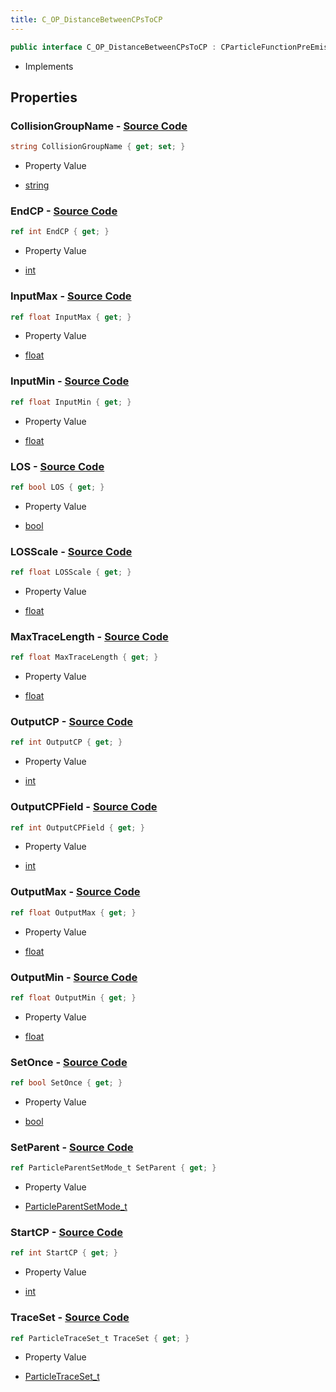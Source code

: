 ```yaml
---
title: C_OP_DistanceBetweenCPsToCP
---
```


```csharp
public interface C_OP_DistanceBetweenCPsToCP : CParticleFunctionPreEmission, CParticleFunctionOperator, CParticleFunction, ISchemaClass<CParticleFunction>, ISchemaClass<CParticleFunctionOperator>, ISchemaClass<CParticleFunctionPreEmission>, ISchemaClass<C_OP_DistanceBetweenCPsToCP>, ISchemaField, ISchemaClass, INativeHandle
```

- Implements

## Properties

### **CollisionGroupName** - [Source Code](https://github.com/swiftly-solution/swiftlys2/blob/main/managed/src/SwiftlyS2.Generated/Schemas/Interfaces/C_OP_DistanceBetweenCPsToCP.cs#L40)

```csharp
string CollisionGroupName { get; set; }
```

- Property Value

- [string](https://learn.microsoft.com/dotnet/api/system.string)

### **EndCP** - [Source Code](https://github.com/swiftly-solution/swiftlys2/blob/main/managed/src/SwiftlyS2.Generated/Schemas/Interfaces/C_OP_DistanceBetweenCPsToCP.cs#L18)

```csharp
ref int EndCP { get; }
```

- Property Value

- [int](https://learn.microsoft.com/dotnet/api/system.int32)

### **InputMax** - [Source Code](https://github.com/swiftly-solution/swiftlys2/blob/main/managed/src/SwiftlyS2.Generated/Schemas/Interfaces/C_OP_DistanceBetweenCPsToCP.cs#L28)

```csharp
ref float InputMax { get; }
```

- Property Value

- [float](https://learn.microsoft.com/dotnet/api/system.single)

### **InputMin** - [Source Code](https://github.com/swiftly-solution/swiftlys2/blob/main/managed/src/SwiftlyS2.Generated/Schemas/Interfaces/C_OP_DistanceBetweenCPsToCP.cs#L26)

```csharp
ref float InputMin { get; }
```

- Property Value

- [float](https://learn.microsoft.com/dotnet/api/system.single)

### **LOS** - [Source Code](https://github.com/swiftly-solution/swiftlys2/blob/main/managed/src/SwiftlyS2.Generated/Schemas/Interfaces/C_OP_DistanceBetweenCPsToCP.cs#L38)

```csharp
ref bool LOS { get; }
```

- Property Value

- [bool](https://learn.microsoft.com/dotnet/api/system.boolean)

### **LOSScale** - [Source Code](https://github.com/swiftly-solution/swiftlys2/blob/main/managed/src/SwiftlyS2.Generated/Schemas/Interfaces/C_OP_DistanceBetweenCPsToCP.cs#L36)

```csharp
ref float LOSScale { get; }
```

- Property Value

- [float](https://learn.microsoft.com/dotnet/api/system.single)

### **MaxTraceLength** - [Source Code](https://github.com/swiftly-solution/swiftlys2/blob/main/managed/src/SwiftlyS2.Generated/Schemas/Interfaces/C_OP_DistanceBetweenCPsToCP.cs#L34)

```csharp
ref float MaxTraceLength { get; }
```

- Property Value

- [float](https://learn.microsoft.com/dotnet/api/system.single)

### **OutputCP** - [Source Code](https://github.com/swiftly-solution/swiftlys2/blob/main/managed/src/SwiftlyS2.Generated/Schemas/Interfaces/C_OP_DistanceBetweenCPsToCP.cs#L20)

```csharp
ref int OutputCP { get; }
```

- Property Value

- [int](https://learn.microsoft.com/dotnet/api/system.int32)

### **OutputCPField** - [Source Code](https://github.com/swiftly-solution/swiftlys2/blob/main/managed/src/SwiftlyS2.Generated/Schemas/Interfaces/C_OP_DistanceBetweenCPsToCP.cs#L22)

```csharp
ref int OutputCPField { get; }
```

- Property Value

- [int](https://learn.microsoft.com/dotnet/api/system.int32)

### **OutputMax** - [Source Code](https://github.com/swiftly-solution/swiftlys2/blob/main/managed/src/SwiftlyS2.Generated/Schemas/Interfaces/C_OP_DistanceBetweenCPsToCP.cs#L32)

```csharp
ref float OutputMax { get; }
```

- Property Value

- [float](https://learn.microsoft.com/dotnet/api/system.single)

### **OutputMin** - [Source Code](https://github.com/swiftly-solution/swiftlys2/blob/main/managed/src/SwiftlyS2.Generated/Schemas/Interfaces/C_OP_DistanceBetweenCPsToCP.cs#L30)

```csharp
ref float OutputMin { get; }
```

- Property Value

- [float](https://learn.microsoft.com/dotnet/api/system.single)

### **SetOnce** - [Source Code](https://github.com/swiftly-solution/swiftlys2/blob/main/managed/src/SwiftlyS2.Generated/Schemas/Interfaces/C_OP_DistanceBetweenCPsToCP.cs#L24)

```csharp
ref bool SetOnce { get; }
```

- Property Value

- [bool](https://learn.microsoft.com/dotnet/api/system.boolean)

### **SetParent** - [Source Code](https://github.com/swiftly-solution/swiftlys2/blob/main/managed/src/SwiftlyS2.Generated/Schemas/Interfaces/C_OP_DistanceBetweenCPsToCP.cs#L44)

```csharp
ref ParticleParentSetMode_t SetParent { get; }
```

- Property Value

- [ParticleParentSetMode_t](/docs/api/shared/schemadefinitions/particleparentsetmode_t)

### **StartCP** - [Source Code](https://github.com/swiftly-solution/swiftlys2/blob/main/managed/src/SwiftlyS2.Generated/Schemas/Interfaces/C_OP_DistanceBetweenCPsToCP.cs#L16)

```csharp
ref int StartCP { get; }
```

- Property Value

- [int](https://learn.microsoft.com/dotnet/api/system.int32)

### **TraceSet** - [Source Code](https://github.com/swiftly-solution/swiftlys2/blob/main/managed/src/SwiftlyS2.Generated/Schemas/Interfaces/C_OP_DistanceBetweenCPsToCP.cs#L42)

```csharp
ref ParticleTraceSet_t TraceSet { get; }
```

- Property Value

- [ParticleTraceSet_t](/docs/api/shared/schemadefinitions/particletraceset_t)

